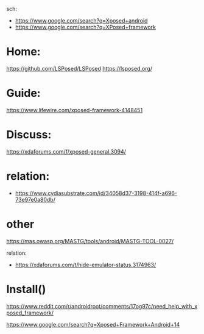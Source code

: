 sch:
- https://www.google.com/search?q=Xposed+android
- https://www.google.com/search?q=XPosed+framework

# Home:
https://github.com/LSPosed/LSPosed
https://lsposed.org/

# Guide:
https://www.lifewire.com/xposed-framework-4148451

# Discuss:
https://xdaforums.com/f/xposed-general.3094/

# relation:
- https://www.cydiasubstrate.com/id/34058d37-3198-414f-a696-73e97e0a80db/

# other
https://mas.owasp.org/MASTG/tools/android/MASTG-TOOL-0027/

relation:
- https://xdaforums.com/t/hide-emulator-status.3174963/

# Install()
https://www.reddit.com/r/androidroot/comments/17og97c/need_help_with_xposed_framework/

https://www.google.com/search?q=Xposed+Framework+Android+14
